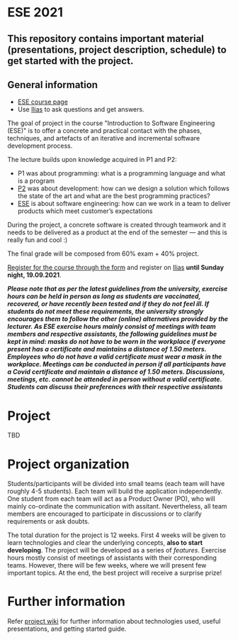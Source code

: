 # ESE 2021
This repository contains important material (presentations, project description, schedule) to get started with the project.
---

## General information

* [ESE course page](http://scg.unibe.ch/teaching/ese)
* Use <a href="https://ilias.unibe.ch/goto_ilias3_unibe_frm_2183220.html">Ilias</a> to ask questions and get answers.

The goal of project in the course "Introduction to Software Engineering (ESE)" is to offer a concrete and practical contact with the phases, techniques, and artefacts of an iterative and incremental software development process.

The lecture builds upon knowledge acquired in P1 and P2:

* P1 was about programming: what is a programming language and what is a program
* [P2](http://scg.unibe.ch/teaching/p2) was about development: how can we design a solution which follows the state of the art and what are the best programming practices?
* [ESE](http://scg.unibe.ch/teaching/ese) is about software engineering: how can we work in a team to deliver products which meet customer’s expectations

During the project, a concrete software is created through teamwork and it needs to be delivered as a product at the end of the semester — and this is really fun and cool :)

The final grade will be composed from 60% exam + 40% project.

[Register for the course through the form](https://forms.gle/WAt5aeeELszQ4hbq6) and register on [Ilias](https://ilias.unibe.ch/goto_ilias3_unibe_frm_2183220.html) **until Sunday night, 19.09.2021**.

***Please note that as per the latest guidelines from the university, exercise hours can be held in person as long as students are vaccinated, recovered, or have recently been tested and if they do not feel ill. If students do not meet these requirements, the university strongly encourages them to follow the other (online) alternatives provided by the lecturer. As ESE exercise hours mainly consist of meetings with team members and respective assistants, the following guidelines must be kept in mind: masks do not have to be worn in the workplace if everyone present has a certificate and maintains a distance of 1.50 meters. Employees who do not have a valid certificate must wear a mask in the workplace. Meetings can be conducted in person if all participants have a Covid certificate and maintain a distance of 1.50 meters. Discussions, meetings, etc. cannot be attended in person without a valid certificate. Students can discuss their preferences with their respective assistants***


# Project 

TBD 

# Project organization

Students/participants will be divided into small teams (each team will have roughly 4-5 students). Each team will build the application independently. One student from each team will act as a Product Owner (PO), who will mainly co-ordinate the communication with assitant. Nevertheless, all team members are encouraged to participate in discussions or to clarify requirements or ask doubts.

The total duration for the project is 12 weeks. First 4 weeks will be given to learn technologies and clear the underlying concepts, **also to start developing**. The project will be developed as a series of *features*.
Exercise hours mostly consist of meetings of assistants with their corresponding teams. However, there will be few weeks, where we will present few important topics.
At the end, the best project will receive a surprise prize! 

# Further information
Refer [project wiki](https://github.com/scg-unibe-ch/ese2021/wiki) for further information about technologies used, useful presentations, and getting started guide.


